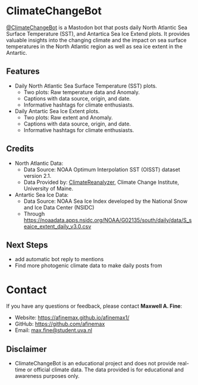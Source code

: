 # ClimateChangeBot

<a rel="me" href="https://botsin.space/@ClimateChangeBot">@ClimateChangeBot</a> is a Mastodon bot that posts daily North Atlantic Sea Surface Temperature (SST), and Antartica Sea Ice Extend plots. It provides valuable insights into the changing climate and the impact on sea surface temperatures in the North Atlantic region as well as sea ice extent in the Antartic.


## Features
* Daily North Atlantic Sea Surface Temperature (SST) plots.
  * Two plots: Raw temperature data and Anomaly.
  * Captions with data source, origin, and date.
  * Informative hashtags for climate enthusiasts.
* Daily Antartic Sea Ice Extent plots.
  * Two plots: Raw extent and Anomaly.
  * Captions with data source, origin, and date.
  * Informative hashtags for climate enthusiasts.

## Credits
* North Atlantic Data:
  * Data Source: NOAA Optimum Interpolation SST (OISST) dataset version 2.1.
  * Data Provided by: <a href="https://climatereanalyzer.org/clim/sst_daily/json/oisst2.1_natlan1_sst_day.json">ClimateReanalyzer</a>, Climate Change Institute, University of Maine.
* Antartic Sea Ice Data:
  * Data Source: NOAA Sea Ice Index developed by the National Snow and Ice Data Center (NSIDC)
  * Through https://noaadata.apps.nsidc.org/NOAA/G02135/south/daily/data/S_seaice_extent_daily_v3.0.csv


## Next Steps
- add automatic bot reply to mentions
- Find more photogenic climate data to make daily posts from

# Contact
If you have any questions or feedback, please contact **Maxwell A. Fine**:

- Website: https://afinemax.github.io/afinemax1/
- GitHub: https://github.com/afinemax
- Email: max.fine@student.uva.nl

## Disclaimer
- ClimateChangeBot is an educational project and does not provide real-time or official climate data. The data provided is for educational and awareness purposes only.


